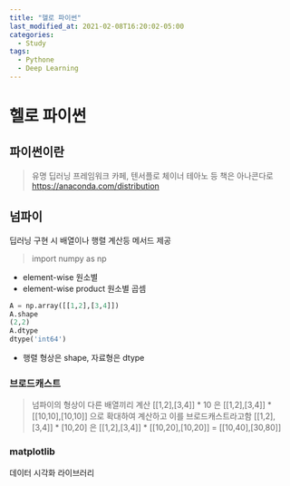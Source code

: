 ```yaml
---
title: "헬로 파이썬"
last_modified_at: 2021-02-08T16:20:02-05:00
categories:
  - Study
tags:
  - Pythone
  - Deep Learning
---
```



# 헬로 파이썬

## 파이썬이란
> 유명 딥러닝 프레임워크 카페, 텐서플로 체이너 테아노 등
> 책은 아나콘다로 https://anaconda.com/distribution

## 넘파이

딥러닝 구현 시 배열이나 행렬 계산등 메서드 제공

> import numpy as np

- element-wise 원소별
- element-wise product 원소별 곱셈

```python
A = np.array([[1,2],[3,4]])
A.shape
(2,2)
A.dtype
dtype('int64')
```

- 행렬 형상은 shape, 자료형은 dtype

### 브로드캐스트

> 넘파이의 형상이 다른 배열끼리 계산 [[1,2],[3,4]] * 10 은 [[1,2],[3,4]] * [[10,10],[10,10]] 으로 확대하여 계산하고 이를 브로드캐스트라고함
> [[1,2],[3,4]] * [10,20] 은 [[1,2],[3,4]] * [[10,20],[10,20]] = [[10,40],[30,80]]

### matplotlib

데이터 시각화 라이브러리